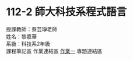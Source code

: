 112-2 師大科技系程式語言 
===
授課教師：蔡芸琤老師  
姓名：黎嘉華  
系級：科技系2年級  
課程筆記區
作業連結區
[作業一](https://github.com/l007l/112-2-Programming-Language/tree/main/HW1)
專題連結區
